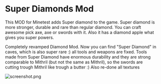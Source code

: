 # Super Diamonds Mod #

This MOD for Minetest adds Super diamond to the game. Super diamond is more stronger, durable and rare than regular diamond. You can craft awesome pick axe, axe or swords with it. Also it has a diamond apple what gives you super powers.

Completely revamped Diamond Mod. Now you can find "Super Diamond" in caves, which is also super rare :) all tools and weapons are fixed. Tools made from Super Diamond have enormous durability and they are strong comparable to Mithril (but not the same as Mithril), so the swords are cutting trough Mithril like trough a butter :) Also re-done all textures

![screenshot.png](https://bitbucket.org/repo/Lg9Xpa/images/1543365819-screenshot.png)